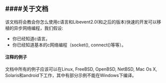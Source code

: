 ####关于文档
----
该文档将会教会你怎么使用c语言和Libevent2.0(和之后的版本)快速的开发可以移植的异步网络编程，我们假设:

- 你已经知道c语言。
- 你已经知道基本的c网络编程（socket(), connect()等等）。

#### 注释的例子
文档中所有的例子应该可以在Linux, FreeBSD, OpenBSD, NetBSD, Mac Os X, Solaris和android下工作，其中有部分示例不能在Windows下编译。